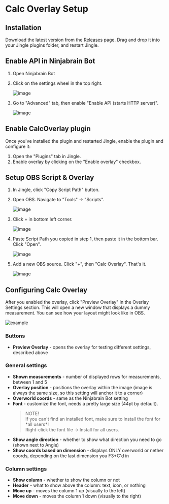 # Calc Overlay Setup

## Installation

Download the latest version from the [Releases](https://github.com/marin774/Jingle-CalcOverlay-Plugin/releases) page. Drag and drop it into your Jingle plugins folder, and restart Jingle.

## Enable API in Ninjabrain Bot
1. Open Ninjabrain Bot
2. Click on the settings wheel in the top right.

   ![image](https://github.com/user-attachments/assets/f7f819f1-3186-4b00-bcd4-3b67201e9db6)
3. Go to "Advanced" tab, then enable "Enable API (starts HTTP server)".

   ![image](https://github.com/user-attachments/assets/7e81f5cb-9c30-46f1-950c-82d31c10cca9)


## Enable CalcOverlay plugin
Once you've installed the plugin and restarted Jingle, enable the plugin and configure it:
1. Open the "Plugins" tab in Jingle.
2. Enable overlay by clicking on the "Enable overlay" checkbox.

## Setup OBS Script & Overlay
1. In Jingle, click "Copy Script Path" button.
2. Open OBS. Navigate to "Tools" -> "Scripts".

   ![image](https://kappa.lol/CJ3qxg)
 
3. Click + in bottom left corner.

   ![image](https://kappa.lol/PRCN_5)

4. Paste Script Path you copied in step 1, then paste it in the bottom bar. Click "Open".

   ![image](https://kappa.lol/HqYBOx)

5. Add a new OBS source. Click "+", then "Calc Overlay". That's it.

   ![image](https://kappa.lol/wsZdal)


## Configuring Calc Overlay
After you enabled the overlay, click "Preview Overlay" in the Overlay Settings section. This will open a new window that displays a dummy measurement. You can see how your layout might look like in OBS.

![example](https://github.com/user-attachments/assets/d4ab8839-2fcc-40ef-a6d1-2b6f9aa9257c)


### Buttons
- **Preview Overlay** - opens the overlay for testing different settings, described above

### General settings
- **Shown measurements** - number of displayed rows for measurements, between 1 and 5
- **Overlay position** - positions the overlay within the image (image is always the same size, so this setting will anchor it to a corner)
- **Overworld coords** - same as the Ninjabrain Bot setting
- **Font** - customize the font, needs a pretty large size (44pt by default).
  > NOTE! <br>
  > If you can't find an installed font, make sure to install the font for \*all users\*!<br>
  > Right-click the font file -> Install for all users.
- **Show angle direction** - whether to show what direction you need to go (shown next to Angle)
- **Show coords based on dimension** - displays ONLY overworld or nether coords, depending on the last dimension you F3+C'd in

### Column settings
- **Show column** - whether to show the column or not
- **Header** - what to show above the column: text, icon, or nothing
- **Move up** - moves the column 1 up (visually to the left)
- **Move down** - moves the column 1 down (visually to the right)
